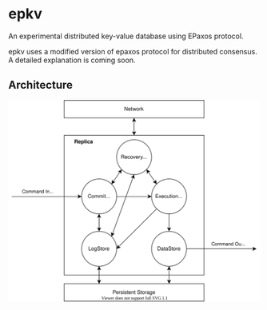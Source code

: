 # epkv

An experimental distributed key-value database using EPaxos protocol.

epkv uses a modified version of epaxos protocol for distributed consensus. A detailed explanation is coming soon.

## Architecture

![replica](docs/architecture/replica.svg)
